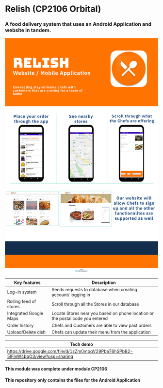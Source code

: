 
<h1>Relish (CP2106 Orbital)</h1>

<h3>A food delivery system that uses an Android Application and website in tandem. </h3> 

<img src="gallery/SplashdownPoster.png" width="700">

|Key features|Description|
|------------|------------|
|Log-in system| Sends requests to database when creating account/ logging in |
|Rolling feed of stores| Scroll through all the Stores in our database|
|Integrated Google Maps| Locate Stores near you based on phone location or the postal code you entered|
|Order history| Chefs and Customers are able to view past orders|
|Upload/Delete dish| Chefs can update their menu from the application|
 
|Tech demo|
|---|
|https://drive.google.com/file/d/1zZm0mbqV29PbaT6hSPbB2-5IFmW4bqO3/view?usp=sharing|
<h4>This module was complete under module CP2106</h4>
<h4>This repository only contains the files for the Android Application</h4>
